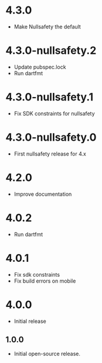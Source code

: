# 4.3.0
- Make Nullsafety the default

# 4.3.0-nullsafety.2

- Update pubspec.lock
- Run dartfmt

# 4.3.0-nullsafety.1

- Fix SDK constraints for nullsafety

# 4.3.0-nullsafety.0

- First nullsafety release for 4.x

# 4.2.0

- Improve documentation

# 4.0.2

- Run dartfmt

# 4.0.1

- Fix sdk constraints
- Fix build errors on mobile

# 4.0.0

- Initial release

## 1.0.0

- Initial open-source release.